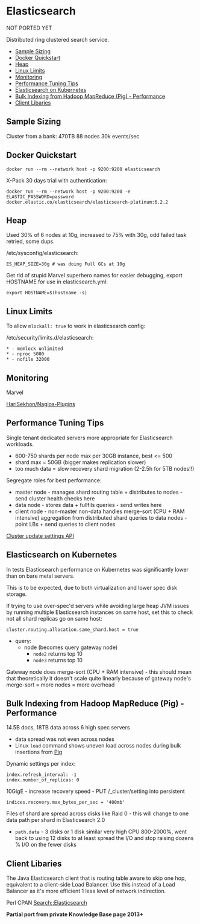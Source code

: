 # Elasticsearch

NOT PORTED YET

Distributed ring clustered search service.

<!-- INDEX_START -->

- [Sample Sizing](#sample-sizing)
- [Docker Quickstart](#docker-quickstart)
- [Heap](#heap)
- [Linux Limits](#linux-limits)
- [Monitoring](#monitoring)
- [Performance Tuning Tips](#performance-tuning-tips)
- [Elasticsearch on Kubernetes](#elasticsearch-on-kubernetes)
- [Bulk Indexing from Hadoop MapReduce (Pig) - Performance](#bulk-indexing-from-hadoop-mapreduce-pig---performance)
- [Client Libaries](#client-libaries)

<!-- INDEX_END -->

## Sample Sizing

Cluster from a bank: 470TB 88 nodes 30k events/sec

## Docker Quickstart

```shell
docker run --rm --network host -p 9200:9200 elasticsearch
```

X-Pack 30 days trial with authentication:

```shell
docker run --rm --network host -p 9200:9200 -e ELASTIC_PASSWORD=password docker.elastic.co/elasticsearch/elasticsearch-platinum:6.2.2
```

## Heap

Used 30% of 6 nodes at 10g, increased to 75% with 30g, odd failed task retried, some dups.

/etc/sysconfig/elasticsearch:

```none
ES_HEAP_SIZE=30g # was doing Full GCs at 10g
```

Get rid of stupid Marvel superhero names for easier debugging, export HOSTNAME for use in elasticsearch.yml:

```shell
export HOSTNAME=$(hostname -s)
```

## Linux Limits

To allow `mlockall: true` to work in elasticsearch config:

/etc/security/limits.d/elasticsearch:

```none
* - memlock unlimited
* - nproc 5000
* - nofile 32000
```

## Monitoring

Marvel

[HariSekhon/Nagios-Plugins](https://github.com/HariSekhon/Nagios-Plugins)

## Performance Tuning Tips

Single tenant dedicated servers more appropriate for Elasticsearch workloads.

- 600-750 shards per node max per 30GB instance, best <= 500
- shard max = 50GB (bigger makes replication slower)
- too much data = slow recovery shard migration (2-2.5h for 5TB nodes!!)

Segregate roles for best performance:

- master node - manages shard routing table + distributes to nodes - send cluster health checks here
- data node   - stores data + fullfils queries - send writes here
- client node - non-master non-data handles merge-sort (CPU + RAM intensive) aggregation from distributed shard queries to data nodes - point LBs + send queries to client nodes

[Cluster update settings API](https://www.elastic.co/guide/en/elasticsearch/reference/current/cluster-update-settings.html)

## Elasticsearch on Kubernetes

In tests Elasticsearch performance on Kubernetes was significantly lower than on bare metal servers.

This is to be expected, due to both virtualization and lower spec disk storage.

If trying to use over-spec'd servers while avoiding large heap JVM issues by running multiple Elasticsearch
instances on same host, set this to check not all shard replicas go on same host:

```properties
cluster.routing.allocation.same_shard.host = true
```

- query:
  - node (becomes query gateway node)
    - `node2` returns top 10
    - `node3` returns top 10

Gateway node does merge-sort (CPU + RAM intensive) - this should mean that theoretically it doesn't scale quite
linearly because of gateway node's merge-sort = more nodes = more overhead

## Bulk Indexing from Hadoop MapReduce (Pig) - Performance

14.5B docs, 18TB data across 6 high spec servers

- data spread was not even across nodes
- Linux `load` command shows uneven load across nodes during bulk insertions from
  [Pig](https://github.com/HariSekhon/DevOps-Python-tools/blob/master/pig-text-to-elasticsearch.pig)

Dynamic settings per index:

```properties
index.refresh_interval: -1
index.number_of_replicas: 0
```

10GigE - increase recovery speed - PUT /_cluster/setting into persistent

```properties
indices.recovery.max_bytes_per_sec = '400mb'
```

Files of shard are spread across disks like Raid 0 - this will change to one data path per shard in Elasticsearch 2.0

- `path.data` - 3 disks or 1 disk similar very high CPU 800-2000%, went back to using 12 disks to at least spread the
                I/O and stop raising dozens % I/O on the fewer disks

## Client Libaries

The Java Elasticsearch client that is routing table aware to skip one hop, equivalent to a client-side Load
Balancer. Use this instead of a Load Balancer as it's more efficient 1 less level of network indirection.

Perl CPAN [Search::Elasticsearch](https://metacpan.org/pod/Search::Elasticsearch)

**Partial port from private Knowledge Base page 2013+**
